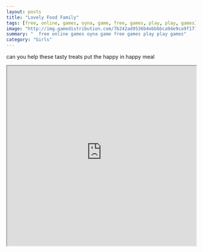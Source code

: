 ```yaml
---
layout: posts
title: "Lovely Food Family"
tags: [free, online, games, oyna, game, free, games, play, play, games]
image: "http://img.gamedistribution.com/7b242ad9536b4ebbbbca94e9ca9f171a.jpg"
summary: "  free online games oyna game free games play play games"
category: "Girls"
---
```


can you help these tasty treats put the happy in happy meal

<iframe width="100%" height="480px;" src="http://flash.gamedistribution.com?game=7b242ad9536b4ebbbbca94e9ca9f171a"></iframe>